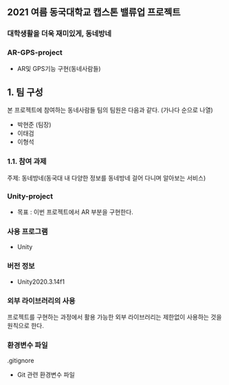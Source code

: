 ## 2021 여름 동국대학교 캡스톤 밸류업 프로젝트

### 대학생활을 더욱 재미있게, 동네방네
### AR-GPS-project
- AR및 GPS기능 구현(동네사람들)

## 1. 팀 구성
본 프로젝트에 참여하는 동네사람들 팀의 팀원은 다음과 같다. (가나다 순으로 나열)

- 박현준 (팀장)
- 이태검
- 이형석

### 1.1. 참여 과제

주제: 동네방네(동국대 내 다양한 정보를 동네방네 걸어 다니며 알아보는 서비스)


### Unity-project

- 목표 : 이번 프로젝트에서 AR 부분을 구현한다.

### 사용 프로그램

- Unity

### 버전 정보

- Unity2020.3.14f1

### 외부 라이브러리의 사용

프로젝트를 구현하는 과정에서 활용 가능한 외부 라이브러리는 제한없이 사용하는 것을 원칙으로 한다.

### 환경변수 파일

.gitignore

- Git 관련 환경변수 파일
